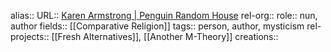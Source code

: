 alias::
URL:: [Karen Armstrong | Penguin Random House](https://www.penguinrandomhouse.com/authors/834/karen-armstrong/#)
rel-org::
role:: nun, author
fields:: [[Comparative Religion]] 
tags:: person, author, mysticism
rel-projects:: [[Fresh Alternatives]], [[Another M-Theory]] 
creations::
